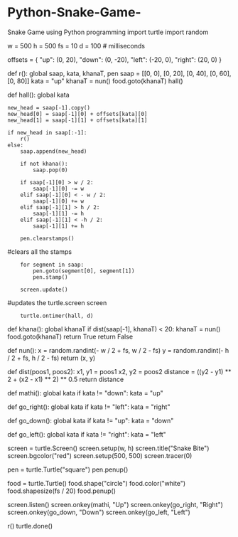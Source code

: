 # Python-Snake-Game-
Snake Game using Python programming 
import turtle
import random

w = 500
h = 500
fs = 10
d = 100  # milliseconds

offsets = {
    "up": (0, 20),
    "down": (0, -20),
    "left": (-20, 0),
    "right": (20, 0)
}

def r():
    global saap, kata, khanaT, pen
    saap = [[0, 0], [0, 20], [0, 40], [0, 60], [0, 80]]
    kata = "up"
    khanaT = nun()
    food.goto(khanaT)
    hall()

def hall():
    global kata

    new_head = saap[-1].copy()
    new_head[0] = saap[-1][0] + offsets[kata][0]
    new_head[1] = saap[-1][1] + offsets[kata][1]

    if new_head in saap[:-1]:
        r()
    else:
        saap.append(new_head)

        if not khana():
            saap.pop(0)

        if saap[-1][0] > w / 2:
            saap[-1][0] -= w
        elif saap[-1][0] < - w / 2:
            saap[-1][0] += w
        elif saap[-1][1] > h / 2:
            saap[-1][1] -= h
        elif saap[-1][1] < -h / 2:
            saap[-1][1] += h

        pen.clearstamps()
 #clears all the stamps

        for segment in saap:
            pen.goto(segment[0], segment[1])
            pen.stamp()

        screen.update()
 #updates the turtle.screen screen

        turtle.ontimer(hall, d)

def khana():
    global khanaT
    if dist(saap[-1], khanaT) < 20:
        khanaT = nun()
        food.goto(khanaT)
        return True
    return False

def nun():
    x = random.randint(- w / 2 + fs, w / 2 - fs)
    y = random.randint(- h / 2 + fs, h / 2 - fs)
    return (x, y)

def dist(poos1, poos2):
    x1, y1 = poos1
    x2, y2 = poos2
    distance = ((y2 - y1) ** 2 + (x2 - x1) ** 2) ** 0.5
    return distance

def mathi():
    global kata
    if kata != "down":
        kata = "up"

def go_right():
    global kata
    if kata != "left":
        kata = "right"

def go_down():
    global kata
    if kata != "up":
        kata = "down"

def go_left():
    global kata
    if kata != "right":
        kata = "left"

screen = turtle.Screen()
screen.setup(w, h)
screen.title("Snake Bite")
screen.bgcolor("red")
screen.setup(500, 500)
screen.tracer(0)

pen = turtle.Turtle("square")
pen.penup()

food = turtle.Turtle()
food.shape("circle")
food.color("white")
food.shapesize(fs / 20)
food.penup()

screen.listen()
screen.onkey(mathi, "Up")
screen.onkey(go_right, "Right")
screen.onkey(go_down, "Down")
screen.onkey(go_left, "Left")

r()
turtle.done()
